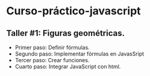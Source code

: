 # Curso-práctico-javascript

## Taller #1: Figuras geométricas.

- Primer paso: Definir fórmulas.
- Segundo paso: Implementar fórmulas en JavasSript
- Tercer paso: Crear funciones.
- Cuarto paso: Integrar JavaScript con html.

